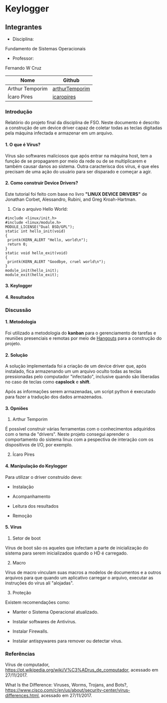 # Keylogger

## Integrantes

* Disciplina:

Fundamento de Sistemas Operacionais

* Professor:

Fernando W Cruz

|Nome|Github|
|----|------|
|Arthur Temporim|[arthurTemporim](https://github.com/arthurTemporim/)|
|Ícaro Pires|[icaropires](https://github.com/icaropires/)|

### Introdução

Relatório do projeto final da disciplina de FSO. Neste documento é descrito a construção de um device driver capaz de coletar todas as teclas digitadas pela máquina infectada e armazenar em um arquivo.

#### 1. O que é Vírus?

Vírus são softwares maliciosos que após entrar na máquina host, tem a função de se propagarem por meio da rede ou de se multiplicarem e também causar danos ao sistema. Outra caracterísca dos vírus, é que eles precisam de uma ação do usuário para ser disparado e começar a agir.

#### 2. Como construir Device Drivers?

Este tutorial foi feito com base no livro **"LINUX DEVICE DRIVERS"** de Jonathan Corbet, Alessandro, Rubini, and Greg Kroah-Hartman.

1. Cria o arquivo Hello World:

```
#include <linux/init.h>
#include <linux/module.h>
MODULE_LICENSE("Dual BSD/GPL");
static int hello_init(void)
{
 printk(KERN_ALERT "Hello, world\n");
 return 0;
}
static void hello_exit(void)
{
 printk(KERN_ALERT "Goodbye, cruel world\n");
}
module_init(hello_init);
module_exit(hello_exit);
```

#### 3. Keylogger

#### 4. Resultados

### Discussão

#### 1. Metodologia

Foi utilizado a metodologia do **kanban** para o gerenciamento de tarefas e reuniões presenciais e remotas por meio de [Hangouts](https://hangouts.google.com/) para a construção do projeto.

#### 2. Solução

A solução implementada foi a criação de um device driver que, após instalado, fica armazenando um um arquivo oculto todas as teclas pressionadas pelo computador "infectado", inclusive quando são liberadas no caso de teclas como **capslock** e **shift**.

Após as informações serem armazenadas, um script python é executado para fazer a tradução dos dados armazenados.

#### 3. Opniões

1. Arthur Temporim

É possível construir várias ferramentas com o conhecimentos adquiridos com o tema de "drivers". Neste projeto consegui aprender o comportamento do sistema linux com a pespectiva de interação com os dispositivos de I/O, por exemplo.

2. Ícaro Píres

#### 4. Manipulação do Keylogger

Para utilizar o driver construído deve:

* Instalação

* Acompanhamento

* Leitura dos resultados

* Remoção

#### 5. Vírus

1. Setor de boot

Vírus de boot são os aqueles que infectam a parte de inicialização do sistema para serem inicializados quando o HD é carregado.

2. Macro

Vírus de macro vinculam suas macros a modelos de documentos e a outros arquivos para que quando um aplicativo carregar o arquivo, executar as instruções do vírus alí "alojadas".

3. Proteção

Existem recomendações como:

* Manter o Sistema Operacional atualizado.

* Instalar softwares de Antivírus.

* Instalar Firewalls.

* Instalar antispywares para remover ou detectar vírus.

### Referências

Vírus de computador, https://pt.wikipedia.org/wiki/V%C3%ADrus_de_computador, acessado em 27/11/2017.

What Is the Difference: Viruses, Worms, Trojans, and Bots?, https://www.cisco.com/c/en/us/about/security-center/virus-differences.html, acessado em 27/11/2017.
